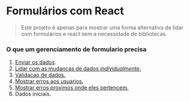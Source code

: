 # Formulários com React

> Este projeto é apenas para mostrar uma forma alternativa de lidar com formulários e react sem a necessidade de bibliotecas.

### O que um gerenciamento de formulario precisa

1. [Enviar os dados](https://github.com/uselessdev/react-forms-examples/commit/1f845196613f3c085d38cb4c67ff1b4cde02749f).
2. [Lidar com as mudancas de dados _individualmente_.](https://github.com/uselessdev/react-forms-examples/commit/e5d9b5c5ee7bb5e93312eecaa3a8cde34663ccb2)
3. [Validacao de dados.](https://github.com/uselessdev/react-forms-examples/commit/7488c315542f10e9196df58e3b1be4d36986c0d0)
4. [Mostrar erros aos usuarios.](https://github.com/uselessdev/react-forms-examples/commit/fc7b034fb662d731e184d1c21a9b4bc1b9f3c380)
5. [Mostrar erros proximos onde eles pertencem.](https://github.com/uselessdev/react-forms-examples/commit/7ff217bcb691bfcdfa9b7d3387e0e9a91ccd96e6)
6. Dados iniciais.
